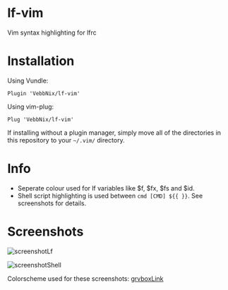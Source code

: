 # lf-vim
Vim syntax highlighting for lfrc

# Installation
Using Vundle:
```
Plugin 'VebbNix/lf-vim'
```
Using vim-plug:
```
Plug 'VebbNix/lf-vim'
```
If installing without a plugin manager, simply move all of the directories in this repository to your `~/.vim/` directory.

# Info
+ Seperate colour used for lf variables like $f, $fx, $fs and $id.
+ Shell script highlighting is used between `cmd [CMD] ${{ }}`.
See screenshots for details.

# Screenshots
![screenshotLf](https://i.imgur.com/f79PaLy.png)

![screenshotShell](https://i.imgur.com/piK8n2t.png)

Colorscheme used for these screenshots: [grvboxLink](https://github.com/morhetz/gruvbox "gruvbox")
